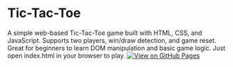 # Tic-Tac-Toe
A simple web-based Tic-Tac-Toe game built with HTML, CSS, and JavaScript. Supports two players, win/draw detection, and game reset. Great for beginners to learn DOM manipulation and basic game logic. Just open index.html in your browser to play.
[![View on GitHub Pages](https://img.shields.io/badge/View--Page-Tic--Tac--Toe-green?style=for-the-badge)](https://K-SASI-KIRAN.github.io/Tic-Tac-Toe/)
